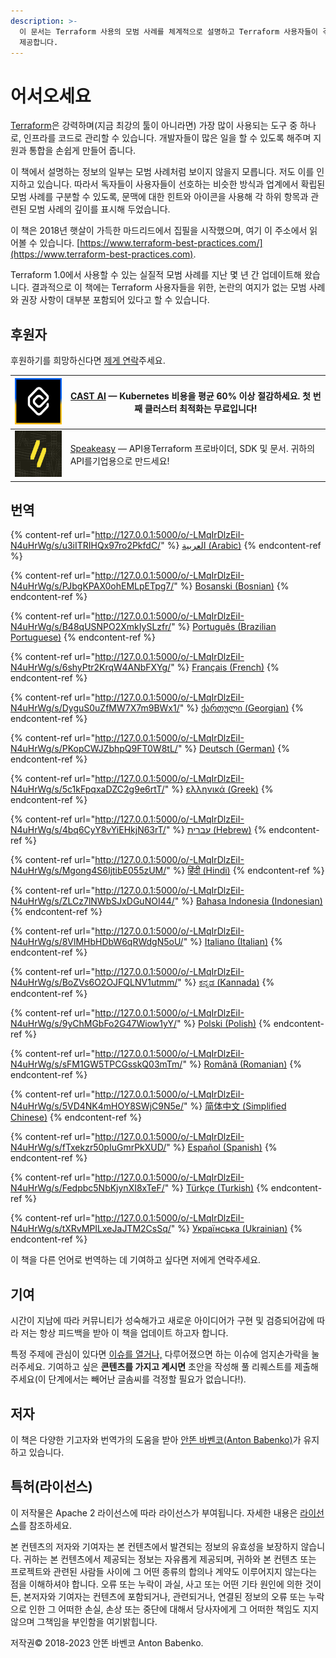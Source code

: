 ```yaml
---
description: >-
  이 문서는 Terraform 사용의 모범 사례를 체계적으로 설명하고 Terraform 사용자들이 겪는 가장 흔한 문제에 대한 권장 사항을
  제공합니다.
---
```


# 어서오세요





[Terraform](https://www.terraform.io)은 강력하며(지금 최강의 툴이 아니라면) 가장 많이 사용되는 도구 중 하나로, 인프라를 코드로 관리할 수 있습니다. 개발자들이 많은 일을 할 수 있도록 해주며 지원과 통합을 손쉽게 만들어 줍니다.

이 책에서 설명하는 정보의 일부는 모범 사례처럼 보이지 않을지 모릅니다. 저도 이를 인지하고 있습니다. 따라서 독자들이 사용자들이 선호하는 비슷한 방식과 업계에서 확립된 모범 사례를 구분할 수 있도록, 문맥에 대한 힌트와 아이콘을 사용해 각 하위 항목과 관련된 모범 사례의 깊이를 표시해 두었습니다.

이 책은 2018년 햇살이 가득한 마드리드에서 집필을 시작했으며, 여기 이 주소에서 읽어볼 수 있습니다. [https://www.terraform-best-practices.com/](https://www.terraform-best-practices.com).

Terraform 1.0에서 사용할 수 있는 실질적 모범 사례를 지난 몇 년 간 업데이트해 왔습니다. 결과적으로 이 책에는 Terraform 사용자들을 위한, 논란의 여지가 없는 모범 사례와 권장 사항이 대부분 포함되어 있다고 할 수 있습니다.

## 후원자

후원하기를 희망하신다면 [제게 연락](https://github.com/antonbabenko/terraform-aws-devops#social-links)주세요.

| [![](.gitbook/assets/cast-logo.png)](https://cast.ai/antonbabenko)                                                                   | [CAST AI](https://cast.ai/antonbabenko) — Kubernetes 비용을 평균 60% 이상 절감하세요. 첫 번째 클러스터 최적화는 **무료**입니다!                                                         |
| ------------------------------------------------------------------------------------------------------------------------------------ | ----------------------------------------------------------------------------------------------------------------------------------------------------------- |
| [![](.gitbook/assets/speakeasy-logo.png)](https://speakeasyapi.dev/?utm\_source=tf\_best\_practices\&utm\_medium=github+sponsorship) | [Speakeasy](https://speakeasyapi.dev/?utm\_source=tf\_best\_practices\&utm\_medium=github+sponsorship) — API용Terraform 프로바이더, SDK 및 문서. 귀하의 API를기업용으로 만드세요! |

## 번역

{% content-ref url="http://127.0.0.1:5000/o/-LMqIrDlzEiI-N4uHrWg/s/u3iITRIHQx97ro2PkfdC/" %}
[العربية (Arabic)](http://127.0.0.1:5000/o/-LMqIrDlzEiI-N4uHrWg/s/u3iITRIHQx97ro2PkfdC/)
{% endcontent-ref %}

{% content-ref url="http://127.0.0.1:5000/o/-LMqIrDlzEiI-N4uHrWg/s/PJbgKPAX0ohEMLpETpg7/" %}
[Bosanski (Bosnian)](http://127.0.0.1:5000/o/-LMqIrDlzEiI-N4uHrWg/s/PJbgKPAX0ohEMLpETpg7/)
{% endcontent-ref %}

{% content-ref url="http://127.0.0.1:5000/o/-LMqIrDlzEiI-N4uHrWg/s/B48qUSNPO2XmkIySLzfr/" %}
[Português (Brazilian Portuguese)](http://127.0.0.1:5000/o/-LMqIrDlzEiI-N4uHrWg/s/B48qUSNPO2XmkIySLzfr/)
{% endcontent-ref %}

{% content-ref url="http://127.0.0.1:5000/o/-LMqIrDlzEiI-N4uHrWg/s/6shyPtr2KrqW4ANbFXYg/" %}
[Français (French)](http://127.0.0.1:5000/o/-LMqIrDlzEiI-N4uHrWg/s/6shyPtr2KrqW4ANbFXYg/)
{% endcontent-ref %}

{% content-ref url="http://127.0.0.1:5000/o/-LMqIrDlzEiI-N4uHrWg/s/DyguS0uZfMW7X7m9BWx1/" %}
[ქართული (Georgian)](http://127.0.0.1:5000/o/-LMqIrDlzEiI-N4uHrWg/s/DyguS0uZfMW7X7m9BWx1/)
{% endcontent-ref %}

{% content-ref url="http://127.0.0.1:5000/o/-LMqIrDlzEiI-N4uHrWg/s/PKopCWJZbhpQ9FT0W8tL/" %}
[Deutsch (German)](http://127.0.0.1:5000/o/-LMqIrDlzEiI-N4uHrWg/s/PKopCWJZbhpQ9FT0W8tL/)
{% endcontent-ref %}

{% content-ref url="http://127.0.0.1:5000/o/-LMqIrDlzEiI-N4uHrWg/s/5c1kFpqxaDZC2g9e6rtT/" %}
[ελληνικά (Greek)](http://127.0.0.1:5000/o/-LMqIrDlzEiI-N4uHrWg/s/5c1kFpqxaDZC2g9e6rtT/)
{% endcontent-ref %}

{% content-ref url="http://127.0.0.1:5000/o/-LMqIrDlzEiI-N4uHrWg/s/4bq6CyY8vYiEHkjN63rT/" %}
[עברית (Hebrew)](http://127.0.0.1:5000/o/-LMqIrDlzEiI-N4uHrWg/s/4bq6CyY8vYiEHkjN63rT/)
{% endcontent-ref %}

{% content-ref url="http://127.0.0.1:5000/o/-LMqIrDlzEiI-N4uHrWg/s/Mgong4S6IjtibE055zUM/" %}
[हिंदी (Hindi)](http://127.0.0.1:5000/o/-LMqIrDlzEiI-N4uHrWg/s/Mgong4S6IjtibE055zUM/)
{% endcontent-ref %}

{% content-ref url="http://127.0.0.1:5000/o/-LMqIrDlzEiI-N4uHrWg/s/ZLCz7lNWbSJxDGuNOI44/" %}
[Bahasa Indonesia (Indonesian)](http://127.0.0.1:5000/o/-LMqIrDlzEiI-N4uHrWg/s/ZLCz7lNWbSJxDGuNOI44/)
{% endcontent-ref %}

{% content-ref url="http://127.0.0.1:5000/o/-LMqIrDlzEiI-N4uHrWg/s/8VlMHbHDbW6qRWdgN5oU/" %}
[Italiano (Italian)](http://127.0.0.1:5000/o/-LMqIrDlzEiI-N4uHrWg/s/8VlMHbHDbW6qRWdgN5oU/)
{% endcontent-ref %}

{% content-ref url="http://127.0.0.1:5000/o/-LMqIrDlzEiI-N4uHrWg/s/BoZVs6O2OJFQLNV1utmm/" %}
[ಕನ್ನಡ (Kannada)](http://127.0.0.1:5000/o/-LMqIrDlzEiI-N4uHrWg/s/BoZVs6O2OJFQLNV1utmm/)
{% endcontent-ref %}

{% content-ref url="http://127.0.0.1:5000/o/-LMqIrDlzEiI-N4uHrWg/s/9yChMGbFo2G47Wiow1yY/" %}
[Polski (Polish)](http://127.0.0.1:5000/o/-LMqIrDlzEiI-N4uHrWg/s/9yChMGbFo2G47Wiow1yY/)
{% endcontent-ref %}

{% content-ref url="http://127.0.0.1:5000/o/-LMqIrDlzEiI-N4uHrWg/s/sFM1GW5TPCGsskQ03mTm/" %}
[Română (Romanian)](http://127.0.0.1:5000/o/-LMqIrDlzEiI-N4uHrWg/s/sFM1GW5TPCGsskQ03mTm/)
{% endcontent-ref %}

{% content-ref url="http://127.0.0.1:5000/o/-LMqIrDlzEiI-N4uHrWg/s/5VD4NK4mHOY8SWjC9N5e/" %}
[简体中文 (Simplified Chinese)](http://127.0.0.1:5000/o/-LMqIrDlzEiI-N4uHrWg/s/5VD4NK4mHOY8SWjC9N5e/)
{% endcontent-ref %}

{% content-ref url="http://127.0.0.1:5000/o/-LMqIrDlzEiI-N4uHrWg/s/fTxekzr50pIuGmrPkXUD/" %}
[Español (Spanish)](http://127.0.0.1:5000/o/-LMqIrDlzEiI-N4uHrWg/s/fTxekzr50pIuGmrPkXUD/)
{% endcontent-ref %}

{% content-ref url="http://127.0.0.1:5000/o/-LMqIrDlzEiI-N4uHrWg/s/Fedpbc5NbKjynXI8xTeF/" %}
[Türkçe (Turkish)](http://127.0.0.1:5000/o/-LMqIrDlzEiI-N4uHrWg/s/Fedpbc5NbKjynXI8xTeF/)
{% endcontent-ref %}

{% content-ref url="http://127.0.0.1:5000/o/-LMqIrDlzEiI-N4uHrWg/s/tXRvMPILxeJaJTM2CsSq/" %}
[Українська (Ukrainian)](http://127.0.0.1:5000/o/-LMqIrDlzEiI-N4uHrWg/s/tXRvMPILxeJaJTM2CsSq/)
{% endcontent-ref %}

이 책을 다른 언어로 번역하는 데 기여하고 싶다면 저에게 연락주세요.

## 기여

시간이 지남에 따라 커뮤니티가 성숙해가고 새로운 아이디어가 구현 및 검증되어감에 따라 저는 항상 피드백을 받아 이 책을 업데이트 하고자 합니다.

특정 주제에 관심이 있다면 [이슈를 열거나,](https://github.com/antonbabenko/terraform-best-practices/issues) 다루어졌으면 하는 이슈에 엄지손가락을 눌러주세요. 기여하고 싶은 **콘텐츠를 가지고 계시면** 초안을 작성해 풀 리퀘스트를 제출해 주세요(이 단계에서는 빼어난 글솜씨를 걱정할 필요가 없습니다!).

## 저자

이 책은 다양한 기고자와 번역가의 도움을 받아 [안똔 바벤코(Anton Babenko)](https://github.com/antonbabenko)가 유지하고 있습니다.

## 특허(라이선스)

이 저작물은 Apache 2 라이선스에 따라 라이선스가 부여됩니다. 자세한 내용은 [라이선스](https://github.com/antonbabenko/terraform-best-practices/blob/master/LICENSE)를 참조하세요.

본 컨텐츠의 저자와 기여자는 본 컨텐츠에서 발견되는 정보의 유효성을 보장하지 않습니다. 귀하는 본 컨텐츠에서 제공되는 정보는 자유롭게 제공되며, 귀하와 본 컨텐츠 또는 프로젝트와 관련된 사람들 사이에 그 어떤 종류의 합의나 계약도 이루어지지 않는다는 점을 이해하셔야 합니다. 오류 또는 누락이 과실, 사고 또는 어떤 기타 원인에 의한 것이든, 본저자와 기여자는 컨텐츠에 포함되거나, 관련되거나, 연결된 정보의 오류 또는 누락으로 인한 그 어떠한 손실, 손상 또는 중단에 대해서 당사자에게 그 어떠한 책임도 지지 않으며 그책임을 부인함을 여기밝힙니다.

저작권© 2018-2023 안똔 바벤코 Anton Babenko.
